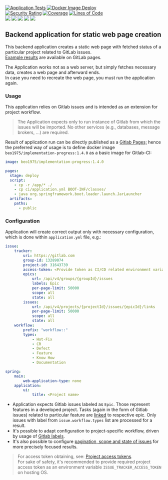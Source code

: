 [![Application Tests](https://github.com/BranislavBeno/Implementation-Progress-Page/actions/workflows/tests.yml/badge.svg)](https://github.com/BranislavBeno/Implementation-Progress-Page/actions/workflows/tests.yml)
[![Docker Image Deploy](https://github.com/BranislavBeno/Implementation-Progress-Page/actions/workflows/deploy.yml/badge.svg)](https://github.com/BranislavBeno/Implementation-Progress-Page/actions/workflows/deploy.yml)  
[![Security Rating](https://sonarcloud.io/api/project_badges/measure?project=BranislavBeno_ImplementationProgressPage&metric=security_rating)](https://sonarcloud.io/summary/new_code?id=BranislavBeno_ImplementationProgressPage)
[![Coverage](https://sonarcloud.io/api/project_badges/measure?project=BranislavBeno_ImplementationProgressPage&metric=coverage)](https://sonarcloud.io/summary/new_code?id=BranislavBeno_ImplementationProgressPage)
[![Lines of Code](https://sonarcloud.io/api/project_badges/measure?project=BranislavBeno_ImplementationProgressPage&metric=ncloc)](https://sonarcloud.io/summary/new_code?id=BranislavBeno_ImplementationProgressPage)  
[![](https://img.shields.io/badge/Java-25-blue)](/build.gradle)
[![](https://img.shields.io/badge/Spring%20Boot-3.5.6-blue)](/build.gradle)
[![](https://img.shields.io/badge/Testcontainers-2.0.0-blue)](/build.gradle)
[![](https://img.shields.io/badge/Gradle-9.1.0-blue)](/gradle/wrapper/gradle-wrapper.properties)
[![](https://img.shields.io/badge/License-MIT-blue.svg)](https://opensource.org/licenses/MIT)  

## Backend application for static web page creation
This backend application creates a static web page with fetched status of a particular project related to GitLab issues.  
[Example results](https://dashboard-tools.gitlab.io/Implementation-Progress-Page) are available on GitLab pages.  

The Application works not as a web server, but simply fetches necessary data, creates a web page and afterward ends.  
In case you need to recreate the web page, you must run the application again.

### Usage
This application relies on Gitlab issues and is intended as an extension for project workflow.  
> The Application expects only to run instance of Gitlab from which the issues will be imported. No other services (e.g., databases, message brokers, ...) are required.

Result of application run can be directly published as a [Gitlab Pages;](https://docs.gitlab.com/ee/user/project/pages/)
hence the preferred way of usage is to define docker image `beo1975/implementation-progress:1.4.0` as a basic image for Gitlab-CI:
```yaml
image: beo1975/implementation-progress:1.4.0

pages:
  stage: deploy
  script:
    - cp -r /app/* ./
    - cp ci/application.yml BOOT-INF/classes/
    - java org.springframework.boot.loader.launch.JarLauncher
  artifacts:
    paths:
      - public
```

### Configuration
Application will create correct output only with necessary configuration, which is done within `application.yml` file, e.g.:

```yaml
issue:
    tracker:
        uri: https://gitlab.com
        group-id: 13289074
        project-id: 31643739
        access-token: <Provide token as CI/CD related environment variable named 'ISSUE_TRACKER_ACCESS_TOKEN'>
        epics:
            url: /api/v4/groups/{groupId}/issues
            labels: Epic
            per-page-limit: 50000
            scope: all
            state: all
        issues:
            url: /api/v4/projects/{projectId}/issues/{epicId}/links
            per-page-limit: 50000
            scope: all
            state: all
    workflow:
        prefix: "workflow::"
        types:
            - Hot-Fix
            - CR
            - Defect
            - Feature
            - Know How
            - Documentation

spring:
    main:
        web-application-type: none
    application:
        ui:
            title: <Project name>
```

- Application expects Gitlab issues labeled as `Epic`. Those represent features in a developed project. Tasks (again in the form of Gitlab issues) related to particular feature are [linked](https://docs.gitlab.com/ee/user/project/issues/related_issues.html) to respective epic. Only issues with label from `issue.workflow.types` list are processed for a result.
- It's possible to adapt configuration to project-specific workflow, driven by usage of [Gitlab labels](https://docs.gitlab.com/ee/user/project/labels.html).
- It's also possible to configure [pagination, scope and state of issues](https://docs.gitlab.com/ee/api/issues.html) for more precisely focused results.

> For access token obtaining, see: [Project access tokens](https://docs.gitlab.com/ee/user/project/settings/project_access_tokens.html).  
> For sake of safety, it's recommended to provide required project access token as an environment variable `ISSUE_TRACKER_ACCESS_TOKEN` on hosting OS.
